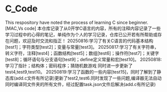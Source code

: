 # C_Code
This respository have noted the process of learning C since beginner.[MAC,Vs code]
本仓库记录了从0开学C语言的内容，所有的注释内容记录了一些学习过程中的心得的笔记，单纯作为个人的学习记录，仓库已公开若有所帮助或存在问题，欢迎及时交流和指正！
20250816:学习了有关C语言的代码基本结构[test1]；字符类型[test2]；变量与常量[test3]。
20250817:学习了有关字符串，转义字符，注释[test4]；函数结构[test5]；数组[test6]；操作符[test7]；关键字[test8]；循环语句与分支语句[test9]；define定义常量和宏[test10]。
20250818:学习了指针；结构体；密码程序；猜随机数游戏 同时进一步更新了test4,test9,test10。
20250819:学习了函数的一些内容[test15]，同时了解到了静态库(add.c文件有所记录)更新了test2,test6.同时发现了一些问题,编译器无法自动同时编译同文件夹的所有文件，经过配置task.json文件后解决(add.c有所记录)
